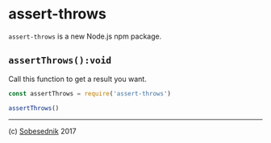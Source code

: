 # assert-throws

`assert-throws` is a new Node.js npm package.

## `assertThrows():void`

Call this function to get a result you want.

```js
const assertThrows = require('assert-throws')

assertThrows()
```

---

(c) [Sobesednik][1] 2017

[1]: https://sobes.io

